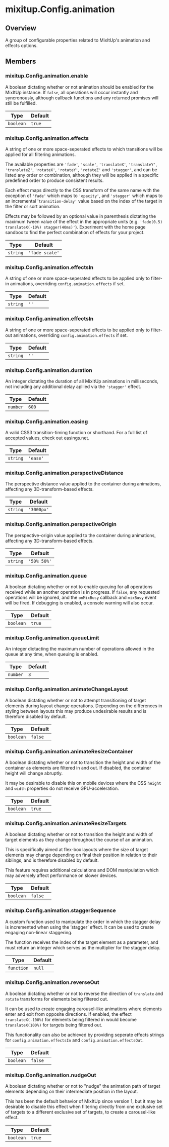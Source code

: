 # mixitup.Config.animation

## Overview

A group of configurable properties related to MixItUp's animation and effects options.

## Members

### <a id="mixitup.Config.animation#enable">mixitup.Config.animation.enable</a>



A boolean dictating whether or not animation should be enabled for the MixItUp instance.
If `false`, all operations will occur instantly and syncronously, although callback
functions and any returned promises will still be fulfilled.


|Type | Default
|---  | ---
|`boolean`| `true`

### <a id="mixitup.Config.animation#effects">mixitup.Config.animation.effects</a>



A string of one or more space-seperated effects to which transitions will be
applied for all filtering animations.

The available properties are `'fade'`, `'scale'`, `'translateX'`, `'translateY'`,
`'translateZ'`, `'rotateX'`, `'rotateY'`, `'rotateZ'` and `'stagger'`, and can
be listed any order or combination, although they will be applied in a specific
predefined order to produce consistent results.

Each effect maps directly to the CSS transform of the same name with the exception
of `'fade'` which maps to `'opacity'`, and `'stagger'` which maps to an incremental
'`transition-delay'` value based on the index of the target in the filter
or sort animation.

Effects may be followed by an optional value in parenthesis dictating the maximum
tween value of the effect in the appropriate units (e.g. `'fade(0.5) translateX(-10%) stagger(40ms)'`).
Experiment with the home page sandbox to find the perfect combination of
effects for your project.


|Type | Default
|---  | ---
|`string`| `'fade scale'`

### <a id="mixitup.Config.animation#effectsIn">mixitup.Config.animation.effectsIn</a>



A string of one or more space-seperated effects to be applied only to filter-in
animations, overriding `config.animation.effects` if set.


|Type | Default
|---  | ---
|`string`| `''`

### <a id="mixitup.Config.animation#effectsIn">mixitup.Config.animation.effectsIn</a>



A string of one or more space-seperated effects to be applied only to filter-out
animations, overriding `config.animation.effects` if set.


|Type | Default
|---  | ---
|`string`| `''`

### <a id="mixitup.Config.animation#duration">mixitup.Config.animation.duration</a>



An integer dictating the duration of all MixItUp animations in milliseconds, not
including any additional delay apllied via the `'stagger'` effect.


|Type | Default
|---  | ---
|`number`| `600`

### <a id="mixitup.Config.animation#easing">mixitup.Config.animation.easing</a>



A valid CSS3 transition-timing function or shorthand. For a full list of accepted
values, check out easings.net.


|Type | Default
|---  | ---
|`string`| `'ease'`

### <a id="mixitup.Config.animation#perspectiveDistance">mixitup.Config.animation.perspectiveDistance</a>



The perspective distance value applied to the container during animations,
affecting any 3D-transform-based effects.


|Type | Default
|---  | ---
|`string`| `'3000px'`

### <a id="mixitup.Config.animation#perspectiveOrigin">mixitup.Config.animation.perspectiveOrigin</a>



The perspective-origin value applied to the container during animations,
affecting any 3D-transform-based effects.


|Type | Default
|---  | ---
|`string`| `'50% 50%'`

### <a id="mixitup.Config.animation#queue">mixitup.Config.animation.queue</a>



A boolean dictating whether or not to enable queuing for all operations received
while an another operation is in progress. If `false`, any requested operations will
be ignored, and the `onMixBusy` callback and `mixBusy` event will be fired. If
debugging is enabled, a console warning will also occur.


|Type | Default
|---  | ---
|`boolean`| `true`

### <a id="mixitup.Config.animation#queueLimit">mixitup.Config.animation.queueLimit</a>



An integer dictacting the maximum number of operations allowed in the queue at
any time, when queuing is enabled.


|Type | Default
|---  | ---
|`number`| `3`

### <a id="mixitup.Config.animation#animateChangeLayout">mixitup.Config.animation.animateChangeLayout</a>



A boolean dictating whether or not to attempt transitioning of target elements
during layout change operations. Depending on the differences in styling between
layouts this may produce undesirable results and is therefore disabled by default.


|Type | Default
|---  | ---
|`boolean`| `false`

### <a id="mixitup.Config.animation#animateResizeContainer">mixitup.Config.animation.animateResizeContainer</a>



A boolean dictating whether or not to transition the height and width of the
container as elements are filtered in and out. If disabled, the container height
will change abruptly.

It may be desirable to disable this on mobile devices where the CSS `height` and
`width` properties do not receive GPU-acceleration.


|Type | Default
|---  | ---
|`boolean`| `true`

### <a id="mixitup.Config.animation#animateResizeTargets">mixitup.Config.animation.animateResizeTargets</a>



A boolean dictating whether or not to transition the height and width of target
elements as they change throughout the course of an animation.

This is specifically aimed at flex-box layouts where the size of target elements
may change depending on final their position in relation to their siblings, and
is therefore disabled by default.

This feature requires additional calculations and DOM manipulation which may
adversely affect performance on slower devices.


|Type | Default
|---  | ---
|`boolean`| `false`

### <a id="mixitup.Config.animation#staggerSequence">mixitup.Config.animation.staggerSequence</a>



A custom function used to manipulate the order in which the stagger delay is
incremented when using the ‘stagger’ effect. It can be used to create engaging
non-linear staggering.

The function receives the index of the target element as a parameter, and must
return an integer which serves as the multiplier for the stagger delay.


|Type | Default
|---  | ---
|`function`| `null`

### <a id="mixitup.Config.animation#reverseOut">mixitup.Config.animation.reverseOut</a>



A boolean dictating whether or not to reverse the direction of `translate`
and `rotate` transforms for elements being filtered out.

It can be used to create engaging carousel-like animations
where elements enter and exit from opposite directions. If enabled, the
effect `translateX(-100%)` for elements being filtered in would become
`translateX(100%)` for targets being filtered out.

This functionality can also be achieved by providing seperate effects
strings for `config.animation.effectsIn` and `config.animation.effectsOut`.


|Type | Default
|---  | ---
|`boolean`| `false`

### <a id="mixitup.Config.animation#nudgeOut">mixitup.Config.animation.nudgeOut</a>



A boolean dictating whether or not to "nudge" the animation path of target
elements depending on their intermediate position in the layout.

This has been the default behavior of MixItUp since version 1, but it
may be desirable to disable this effect when filtering directly from
one exclusive set of targets to a different exclusive set of targets,
to create a carousel-like effect.


|Type | Default
|---  | ---
|`boolean`| `true`

